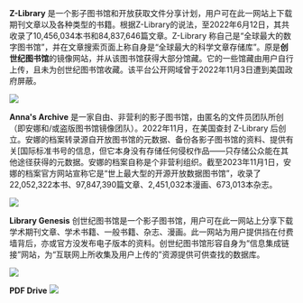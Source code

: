 **Z-Library** 是一个影子图书馆和开放获取文件分享计划，用户可在此一网站上下载期刊文章以及各种类型的书籍。根据Z-Library的说法，至2022年6月12日，其共收录了10,456,034本书和84,837,646篇文章。Z-Library 称自己是“全球最大的数字图书馆”，并在文章搜索页面上称自身是“全球最大的科学文章存储库”。原是**创世纪图书馆**的镜像网站，并从该图书馆获得大部分馆藏。它的一些馆藏由用户自行上传，且未为创世纪图书馆收藏。该平台公开网域曾于2022年11月3日遭到美国政府屏蔽。

[![](https://img.shields.io/badge/URL-Z--Library-e61a71)](https://zh.singlelogin.re) 

**Anna's Archive** 是一家自由、非营利的影子图书馆，由匿名的文件员团队所创（即安娜和/或盗版图书馆镜像团队）。2022年11月，在美国查封 Z-Library 后创立。安娜的档案转录源自开放图书馆的元数据、备份各影子图书馆的资料、提供有关[国际标准书号的信息，但它本身没有存储任何侵权作品——只存储公众能在其他途径获得的元数据。安娜的档案自称是个非营利组织。截至2023年11月1日，安娜的档案官方网站宣称它是“世上最大型的开源开放数据图书馆”，收录了22,052,322本书、97,847,390篇文章、2,451,032本漫画、673,013本杂志。

[![](https://img.shields.io/badge/URL-Annas_Archive-00b86c)](https://zh.annas-archive.org) 

**Library Genesis** 创世纪图书馆是一个影子图书馆，用户可在此一网站上分享下载学术期刊文章、学术书籍、一般书籍、杂志、漫画。此一网站为用户提供挡在付费墙背后，亦或官方没发布电子版本的资料。创世纪图书馆形容自身为“信息集成链接”网站，为“互联网上所收集及用户上传的”资源提供可供查找的数据库。

[![](https://img.shields.io/badge/URL-Library_Genesis-1944b5)](https://libgen.rs) 

**PDF Drive**
[![](https://img.shields.io/badge/URL-PDF-Drive-1944b5)](https://www.pdfdrive.com) 